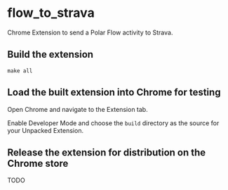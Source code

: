 # flow_to_strava

Chrome Extension to send a Polar Flow activity to Strava.

## Build the extension

`make all`

## Load the built extension into Chrome for testing

Open Chrome and navigate to the Extension tab.

Enable Developer Mode and choose the `build` directory as the source for your Unpacked Extension.

## Release the extension for distribution on the Chrome store

TODO